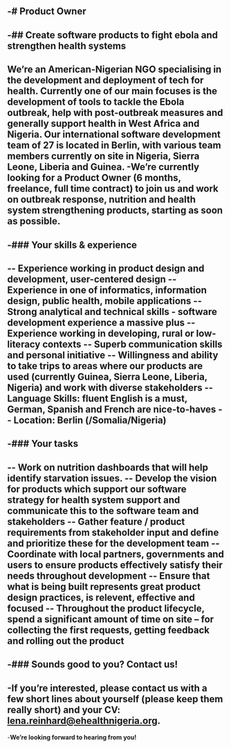 -# Product Owner
-
-## Create software products to fight ebola and strengthen health systems
-
We’re an American-Nigerian NGO specialising in the development and deployment of tech for health. Currently one of our main focuses is the development of tools to tackle the Ebola outbreak, help with post-outbreak measures and generally support health in West Africa and Nigeria. Our international software development team of 27 is located in Berlin, with various team members currently on site in Nigeria, Sierra Leone, Liberia and Guinea.
-We’re currently looking for a __Product Owner__ (6 months, freelance, full time contract) to join us and work on __outbreak response, nutrition and health system strengthening__ products, starting as soon as possible.
-
-### Your skills & experience
-
-- Experience working in product design and development, user-centered design
-- Experience in one of __informatics__, __information design__, __public health__, __mobile applications__
-- Strong analytical and technical skills - software development experience a massive plus
-- Experience working in developing, rural or low-literacy contexts
-- Superb communication skills and personal initiative
-- Willingness and ability to take trips to areas where our products are used (currently Guinea, Sierra Leone, Liberia, Nigeria) and work with diverse stakeholders
-- Language Skills: fluent English is a must, German, Spanish and French are nice-to-haves
-- Location: Berlin (/Somalia/Nigeria)
-
-### Your tasks
-
-- Work on nutrition dashboards that will help identify starvation issues.
-- Develop the vision for products which support our software strategy for health system support and communicate this to the software team and stakeholders
-- Gather feature / product requirements from stakeholder input and define and prioritize these for the development team
-- Coordinate with local partners, governments and users to ensure products effectively satisfy their needs throughout development
-- Ensure that what is being built represents great product design practices, is relevent, effective and focused
-- Throughout the product lifecycle, spend a significant amount of time on site – for collecting the first requests, getting feedback and rolling out the product
-
-### Sounds good to you? Contact us!
-
-If you’re interested, please contact us with a few short lines about yourself (please keep them really short) and your CV: lena.reinhard@ehealthnigeria.org.
-
-__We’re looking forward to hearing from you!__
